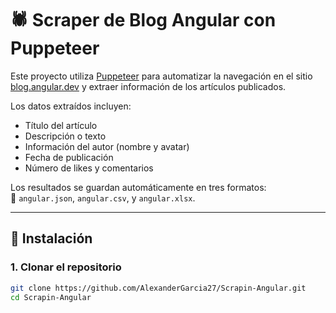 # 🕷️ Scraper de Blog Angular con Puppeteer

Este proyecto utiliza [Puppeteer](https://pptr.dev/) para automatizar la navegación en el sitio [blog.angular.dev](https://blog.angular.dev) y extraer información de los artículos publicados.

Los datos extraídos incluyen:

- Título del artículo
- Descripción o texto
- Información del autor (nombre y avatar)
- Fecha de publicación
- Número de likes y comentarios

Los resultados se guardan automáticamente en tres formatos:  
📁 `angular.json`, `angular.csv`, y `angular.xlsx`.

---

## 🚀 Instalación

### 1. Clonar el repositorio

```bash
git clone https://github.com/AlexanderGarcia27/Scrapin-Angular.git
cd Scrapin-Angular
